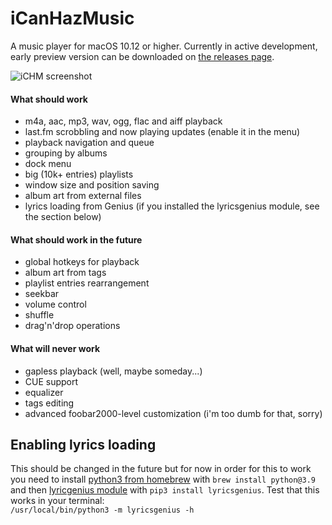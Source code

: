 # iCanHazMusic
A music player for macOS 10.12 or higher. Currently in active development, early preview version can be downloaded on [the releases page](https://github.com/deseven/iCanHazMusic/releases).

![iCHM screenshot](https://d7.wtf/s/GollySuspectfulNonrealization.png)

#### What should work
 - m4a, aac, mp3, wav, ogg, flac and aiff playback
 - last.fm scrobbling and now playing updates (enable it in the menu)
 - playback navigation and queue
 - grouping by albums
 - dock menu
 - big (10k+ entries) playlists
 - window size and position saving
 - album art from external files
 - lyrics loading from Genius (if you installed the lyricsgenius module, see the section below)

#### What should work in the future 
 - global hotkeys for playback
 - album art from tags
 - playlist entries rearrangement
 - seekbar
 - volume control
 - shuffle
 - drag'n'drop operations

#### What will never work 
 - gapless playback (well, maybe someday...)
 - CUE support
 - equalizer
 - tags editing
 - advanced foobar2000-level customization (i'm too dumb for that, sorry)

## Enabling lyrics loading
This should be changed in the future but for now in order for this to work you need to install [python3 from homebrew](https://formulae.brew.sh/formula/python@3.9) with `brew install python@3.9` and then [lyricgenius module](https://pypi.org/project/lyricsgenius/) with `pip3 install lyricsgenius`. Test that this works in your terminal:  
`/usr/local/bin/python3 -m lyricsgenius -h`
